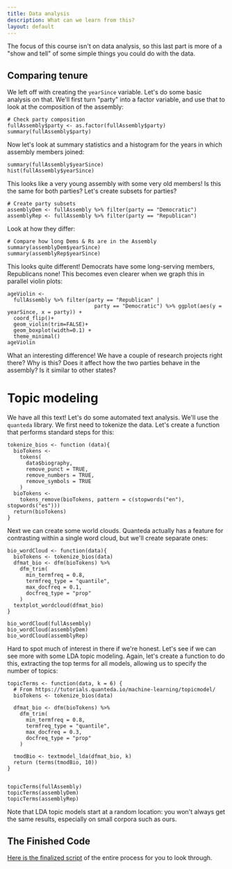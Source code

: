 ```yaml
---
title: Data analysis
description: What can we learn from this?
layout: default
---
```

The focus of this course isn't on data analysis, so this last part is more of a "show and tell" of some simple things you could do with the data.

## Comparing tenure
We left off with creating the `yearSince` variable. Let's do some basic analysis on that. We'll first turn "party" into a factor variable, and use that to look at the composition of the assembly:
```
# Check party composition
fullAssembly$party <- as.factor(fullAssembly$party)
summary(fullAssembly$party)
```
Now let's look at summary statistics and a histogram for the years in which assembly members joined:

```
summary(fullAssembly$yearSince)
hist(fullAssembly$yearSince)
```
This looks like a very young assembly with some very old members! Is this the same for both parties?
Let's create subsets for parties?

```
# Create party subsets
assemblyDem <- fullAssembly %>% filter(party == "Democratic")
assemblyRep <- fullAssembly %>% filter(party == "Republican")
```
Look at how they differ:
```
# Compare how long Dems & Rs are in the Assembly
summary(assemblyDem$yearSince)
summary(assemblyRep$yearSince)
```
This looks quite different! Democrats have some long-serving members, Republicans none!
This becomes even clearer when we graph this in parallel violin plots:
```
ageViolin <-
  fullAssembly %>% filter(party == "Republican" |
                            party == "Democratic") %>% ggplot(aes(y = yearSince, x = party)) +
  coord_flip()+
  geom_violin(trim=FALSE)+
  geom_boxplot(width=0.1) +
  theme_minimal()
ageViolin
```
What an interesting difference! We have a couple of research projects right there? Why is this? Does it affect how the two parties behave in the assembly? Is it similar to other states?

# Topic modeling
We have all this text! Let's do some automated text analysis. We'll use the `quanteda` library. We first need to tokenize the data. Let's create a function that performs standard steps for this:
```
tokenize_bios <- function (data){
  bioTokens <-
    tokens(
      data$biography,
      remove_punct = TRUE,
      remove_numbers = TRUE,
      remove_symbols = TRUE
    )
  bioTokens <-
    tokens_remove(bioTokens, pattern = c(stopwords("en"), stopwords("es")))
  return(bioTokens)
}
```
Next we can create some world clouds. Quanteda actually has a feature for contrasting within a single word cloud, but we'll create separate ones:

```
bio_wordCloud <- function(data){
  bioTokens <- tokenize_bios(data)
  dfmat_bio <- dfm(bioTokens) %>%
    dfm_trim(
      min_termfreq = 0.8,
      termfreq_type = "quantile",
      max_docfreq = 0.1,
      docfreq_type = "prop"
    )
  textplot_wordcloud(dfmat_bio)  
}

bio_wordCloud(fullAssembly)
bio_wordCloud(assemblyDem)
bio_wordCloud(assemblyRep)
```

Hard to spot much of interest in there if we're honest. Let's see if we can see more with some LDA topic modeling. Again, let's create a function to do this, extracting the top terms for all models, allowing us to specify the number of topics:

```
topicTerms <- function(data, k = 6) {
  # From https://tutorials.quanteda.io/machine-learning/topicmodel/
  bioTokens <- tokenize_bios(data)
  
  dfmat_bio <- dfm(bioTokens) %>%
    dfm_trim(
      min_termfreq = 0.8,
      termfreq_type = "quantile",
      max_docfreq = 0.3,
      docfreq_type = "prop"
    )
  
  tmodBio <- textmodel_lda(dfmat_bio, k)
  return (terms(tmodBio, 10))
}


topicTerms(fullAssembly)
topicTerms(assemblyDem)
topicTerms(assemblyRep)
```

Note that LDA topic models start at a random location: you won't always get the same results, especially on small corpora such as ours.



## The Finished Code

[Here is the finalized script](NYS-assembly.R) of the entire process for you to look through.

